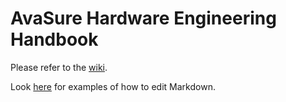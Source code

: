 # AvaSure Hardware Engineering Handbook

Please refer to the [wiki](https://github.com/avafowler/avasure/wiki).

Look [here](https://github.com/adam-p/markdown-here/wiki/Markdown-Cheatsheet) for examples of how to edit Markdown.

